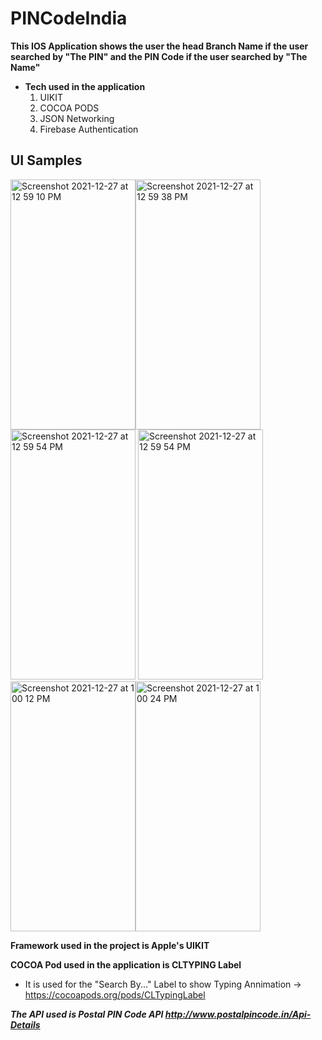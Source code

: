 # PINCodeIndia
**This IOS Application shows the user the head Branch Name if the user searched by "The PIN" and the PIN Code if the user searched by "The Name"</br>**
- **Tech used in the application**
  1. UIKIT
  2. COCOA PODS
  3. JSON Networking
  4. Firebase Authentication
## UI Samples
<img width="200" height="400" alt="Screenshot 2021-12-27 at 12 59 10 PM" src="https://user-images.githubusercontent.com/62138248/173187300-f8c3d3ae-e24d-47d2-a09c-9a78917421b5.png"><img width="200" height="400" alt="Screenshot 2021-12-27 at 12 59 38 PM" src="https://user-images.githubusercontent.com/62138248/173187342-29623a0e-a130-4f1b-bb7a-1ab1ebd5ecfd.png"><img width="200" height="400" alt="Screenshot 2021-12-27 at 12 59 54 PM" src="https://user-images.githubusercontent.com/62138248/173187391-4413959d-130a-47cf-9d95-3d90be7e43e3.png">
<img width="200" height="400" alt="Screenshot 2021-12-27 at 12 59 54 PM" src="https://user-images.githubusercontent.com/62138248/173187828-1a6da880-ba1a-4f90-9d07-15be2eeadbde.png">
<img width="200" height="400" alt="Screenshot 2021-12-27 at 1 00 12 PM" src="https://user-images.githubusercontent.com/62138248/173187557-180b59df-f64f-4a37-9189-d95461710460.png"><img width="200" height="400" alt="Screenshot 2021-12-27 at 1 00 24 PM" src="https://user-images.githubusercontent.com/62138248/173187618-c672400a-8b89-4c13-bf87-7994cafad028.png"><br/>

**Framework used in the project is Apple's UIKIT<br/>**

**COCOA Pod used in the application is CLTYPING Label<br/>**
  - It is used for the "Search By..." Label to show Typing Annimation -> https://cocoapods.org/pods/CLTypingLabel <br/>

_**The API used is Postal PIN Code API http://www.postalpincode.in/Api-Details**_
